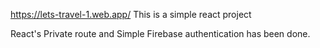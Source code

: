 https://lets-travel-1.web.app/
This is a simple react project

React's Private route and Simple Firebase authentication has been done.
